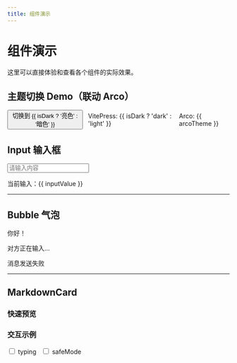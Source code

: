 ```yaml
---
title: 组件演示
---
```


<script setup>
import { ref, computed } from 'vue'
import { useDark } from '@vueuse/core'
import Input from '../../packages/core/src/components/Input/Input.vue'
import Bubble from '../../packages/core/src/components/Bubble/Bubble.vue'
import MarkdownCard from '../../packages/core/src/components/MarkdownCard/MarkdownCard.vue'
import test from './test.md?raw'


const inputValue = ref('')
const content1 = ref(test)
const content = ref(`
<think>这是深度思考</think>
# 快速排序（Quick Sort）

### 介绍
**快速排序（Quick Sort）**：是一种高效的排序算法，它采用分治法（Divide and Conquer）的思想。它的基本思路是：

1. 选择一个基准值（pivot）
2. 将数组分成两部分：小于基准值的部分和大于等于基准值的部分
3. 递归地对这两部分进行排序

### 代码实现

1. 以下是快速排序的实现方法
\`\`\`ts
function quickSort(arr: number[]) {
  if (arr.length < 2) {
    return arr;
  }

  const pivot = arr[0];
  const left: number[] = [];
  const right: number[] = [];

  for (let i = 1; i < arr.length; i++) {
    if (arr[i] < pivot) {
      left.push(arr[i]);
    } else {
      right.push(arr[i]);
    }
  }

  return [...quickSort(left), pivot, ...quickSort(right)];
}

// 使用示例
const arr = [3, 6, 8, 10, 1, 2, 1];
console.log(quickSort(arr));
\`\`\`
`);

// 主题切换 Demo（与 Arco 联动）
const isDark = useDark({
  selector: 'html',
  attribute: 'class',
  valueDark: 'dark',
  valueLight: '',
  storageKey: 'vitepress-theme-appearance'
})
const toggleTheme = () => {
  const html = document.documentElement
  const nextDark = !isDark.value
  if (nextDark) html.classList.add('dark')
  else html.classList.remove('dark')
}
const arcoTheme = computed(() => document.body.getAttribute('arco-theme') || 'light')

// MarkdownCard 交互示例状态
const mdTyping = ref(false)
const mdSafe = ref(true)
</script>

# 组件演示

这里可以直接体验和查看各个组件的实际效果。

## 主题切换 Demo（联动 Arco）

<div style="display:flex;align-items:center;gap:12px;">
  <button class="vp-button" @click="toggleTheme">切换到 {{ isDark ? '亮色' : '暗色' }}</button>
  <span>VitePress: {{ isDark ? 'dark' : 'light' }}</span>
  <span>Arco: {{ arcoTheme }}</span>
</div>

## Input 输入框

<Input v-model="inputValue" placeholder="请输入内容" />

当前输入：{{ inputValue }}

---

## Bubble 气泡

<Bubble type="sent" avatar="/avatar.png">你好！</Bubble>

<Bubble type="received" :loading="true">对方正在输入...</Bubble>

<Bubble type="sent" :failed="true">消息发送失败</Bubble>

---

## MarkdownCard

### 快速预览
<MarkdownCard :content="content" :safeMode="true" />

### 交互示例

<div style="margin: 8px 0; display:flex; gap:12px; align-items:center; flex-wrap: wrap;">
  <label><input type="checkbox" v-model="mdTyping" /> typing</label>
  <label><input type="checkbox" v-model="mdSafe" /> safeMode</label>
</div>

<MarkdownCard
  :content="content"
  :typing="mdTyping"
  :safeMode="mdSafe"
  :thinkOptions="{ customClass: 'ac-think' }"
/>

[//]: # (<MarkdownCard :content="content1" />)

<!-- <MarkdownCard content="<think>思考：这是一条提示信息</think>" />  -->
